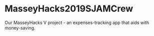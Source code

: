 # MasseyHacks2019SJAMCrew
Our MasseyHacks V project - an expenses-tracking app that aids with money-saving.
